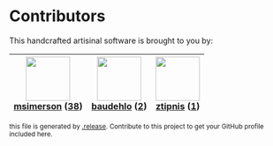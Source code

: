 # Contributors

This handcrafted artisinal software is brought to you by:

| <img height="80" src="https://avatars.githubusercontent.com/u/261635?v=4"><br><a href="https://github.com/msimerson">msimerson</a> (<a href="https://github.com/haraka/haraka-eslint/commits?author=msimerson">38</a>) | <img height="80" src="https://avatars.githubusercontent.com/u/662371?v=4"><br><a href="https://github.com/baudehlo">baudehlo</a> (<a href="https://github.com/haraka/haraka-eslint/commits?author=baudehlo">2</a>) | <img height="80" src="https://avatars.githubusercontent.com/u/4670561?v=4"><br><a href="https://github.com/ztipnis">ztipnis</a> (<a href="https://github.com/haraka/haraka-eslint/commits?author=ztipnis">1</a>) |
| :--------------------------------------------------------------------------------------------------------------------------------------------------------------------------------------------------------------------: | :----------------------------------------------------------------------------------------------------------------------------------------------------------------------------------------------------------------: | :--------------------------------------------------------------------------------------------------------------------------------------------------------------------------------------------------------------: |

<sub>this file is generated by [.release](https://github.com/msimerson/.release).
Contribute to this project to get your GitHub profile included here.</sub>
